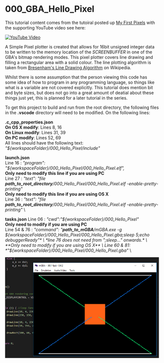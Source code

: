 # 000_GBA_Hello_Pixel

This tutorial content comes from the tutoiral posted up [My First Pixels](https://jamiedstewart.github.io/gba%20dev/2019/02/16/GBA-Dev-My-First-Pixels.html) with the supporting YouTube video see here:

[![YouTube Video](https://img.youtube.com/vi/Rj0lf46iljc/0.jpg)](https://www.youtube.com/embed/Rj0lf46iljc)

A Simple Pixel plotter is created that allows for 16bit unsigned integer data to be written to the memory location of the *SCREENBUFFER* in one of the GBA's bitmap rendering modes. This pixel plotter covers line drawing and filling a rectangular area with a solid colour. The line plotting algorithm is taken from [Bresenham's Line Drawing Algorithm](https://en.wikipedia.org/wiki/Bresenham%27s_line_algorithm) on Wikipedia.  

Whilst there is some assumption that the person viewing this code has some idea of how to program in any programming language, so things like what is a variable are not covered explicitly. This tutorial does mention bit and byte sizes, but does not go into a great amount of deatial about these things just yet, this is planned for a later tutorial in the series.  

To get this project to build and run from the root directory, the following files in the **.vscode** directory will need to be modified. On the following lines:

**.c_cpp_properties.json**\
**On OS X modify**: Lines 8, 16\
**On Linux modify**: Lines 31, 39\
**On PC modify**: Lines 52, 69\
All lines should have the following text:  *"${workspaceFolder}/000_Hello_Pixel/include"*  

**launch.json**  
Line 16 : *"program": "${workspaceFolder}/000_Hello_Pixel/000_Hello_Pixel.elf",* \
**Only need to modify this line if you are using PC** \
Line 27 : *"text": "file **path_to_root_directory**/000_Hello_Pixel/000_Hello_Pixel.elf -enable-pretty-printing"* \
**Only need to modify this line if you are using OS X** \
Line 36 : *"text": "file **path_to_root_directory**/000_Hello_Pixel/000_Hello_Pixel.elf -enable-pretty-printing"* \

**tasks.json**
Line 06 : *"cwd":"${workspaceFolder}/000_Hello_Pixel"* \
 **Only need to modify if you are using PC** \
Line 54 & 76 : *"command": "**path_to_mGBA**/mGBA.exe -g ${workspaceFolder}/000_Hello_Pixel/000_Hello_Pixel.gba;sleep 5;echo debuggerReady"* \
*line 76 does not need from ";sleep..." onwards.* \
**Only need to modify if you are using OS X** \
Line 60 & 81: *"${workspaceFolder}/000_Hello_Pixel/000_Hello_Pixel.gba"* \

![Look It Works](./images/screenshot.PNG)
